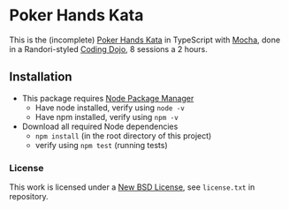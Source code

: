 #  Poker Hands Kata

This is the (incomplete) [Poker Hands Kata](http://codingdojo.org/kata/PokerHands/) in TypeScript with [Mocha](https://mochajs.org/), done in a Randori-styled [Coding Dojo](http://codingdojo.org/WhatIsCodingDojo/), 8 sessions a 2 hours.

## Installation

* This package requires [Node Package Manager](https://www.npmjs.com/)
    * Have node installed, verify using ```node -v```
    * Have npm installed, verify using ```npm -v```
* Download all required Node dependencies
    * ```npm install``` (in the root directory of this project)
    * verify using ```npm test``` (running tests)

### License

This work is licensed under a [New BSD License](http://opensource.org/licenses/bsd-license.php), see `license.txt` in repository.
